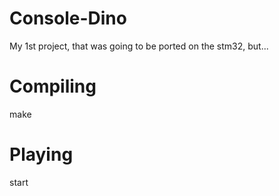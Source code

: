 # Console-Dino 
My 1st project, that was going to be ported on the stm32, but...
# Compiling
make
# Playing
start